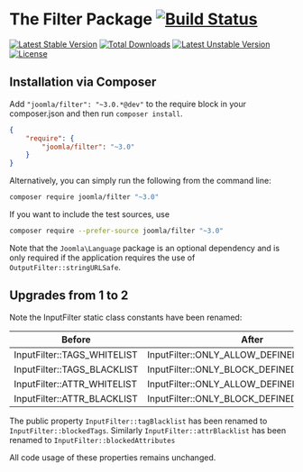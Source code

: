 # The Filter Package [![Build Status](https://ci.joomla.org/api/badges/joomla-framework/filter/status.svg?ref=refs/heads/3.x-dev)](https://ci.joomla.org/joomla-framework/filter)

[![Latest Stable Version](https://poser.pugx.org/joomla/filter/v/stable)](https://packagist.org/packages/joomla/filter)
[![Total Downloads](https://poser.pugx.org/joomla/filter/downloads)](https://packagist.org/packages/joomla/filter)
[![Latest Unstable Version](https://poser.pugx.org/joomla/filter/v/unstable)](https://packagist.org/packages/joomla/filter)
[![License](https://poser.pugx.org/joomla/filter/license)](https://packagist.org/packages/joomla/filter)

## Installation via Composer

Add `"joomla/filter": "~3.0.*@dev"` to the require block in your composer.json and then run `composer install`.

```json
{
	"require": {
		"joomla/filter": "~3.0"
	}
}
```

Alternatively, you can simply run the following from the command line:

```sh
composer require joomla/filter "~3.0"
```

If you want to include the test sources, use

```sh
composer require --prefer-source joomla/filter "~3.0"
```

Note that the `Joomla\Language` package is an optional dependency and is only required if the application requires the use of `OutputFilter::stringURLSafe`.

## Upgrades from 1 to 2
Note the InputFilter static class constants have been renamed:

| Before  | After |
| ------------- | ------------- |
| InputFilter::TAGS_WHITELIST  | InputFilter::ONLY_ALLOW_DEFINED_TAGS  |
| InputFilter::TAGS_BLACKLIST  | InputFilter::ONLY_BLOCK_DEFINED_TAGS  |
| InputFilter::ATTR_WHITELIST  | InputFilter::ONLY_ALLOW_DEFINED_ATTRIBUTES  |
| InputFilter::ATTR_BLACKLIST  | InputFilter::ONLY_BLOCK_DEFINED_ATTRIBUTES  |

The public property `InputFilter::tagBlacklist` has been renamed to `InputFilter::blockedTags`. Similarly
`InputFilter::attrBlacklist` has been renamed to `InputFilter::blockedAttributes`

All code usage of these properties remains unchanged.
